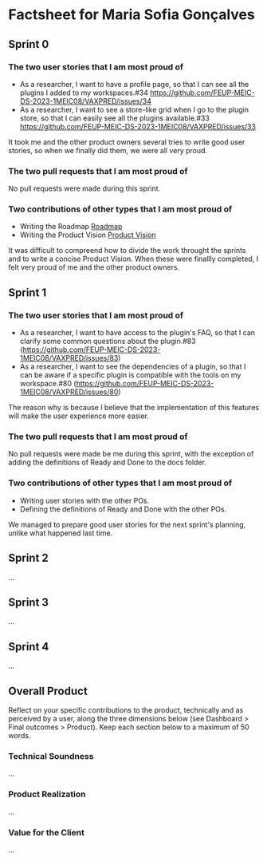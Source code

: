# Factsheet for Maria Sofia Gonçalves

## Sprint 0

### The two user stories that I am most proud of

* As a researcher, I want to have a profile page, so that I can see all the plugins I added to my workspaces.#34 https://github.com/FEUP-MEIC-DS-2023-1MEIC08/VAXPRED/issues/34
* As a researcher, I want to see a store-like grid when I go to the plugin store, so that I can easily see all the plugins available.#33 https://github.com/FEUP-MEIC-DS-2023-1MEIC08/VAXPRED/issues/33

It took me and the other product owners several tries to write good user stories, so when we finally did them, we were all very proud.

### The two pull requests that I am most proud of

No pull requests were made during this sprint.


### Two contributions of other types that I am most proud of

 * Writing the Roadmap [Roadmap](/docs/roadmap.png)
 * Writing the Product Vision [Product Vision](/docs/product.md)

It was difficult to compreend how to divide the work throught the sprints and to write a concise Product Vision. When these were finallly completed, I felt very proud of me and the other product owners.

 ## Sprint 1

### The two user stories that I am most proud of

* As a researcher, I want to have access to the plugin's FAQ, so that I can clarify some common questions about the plugin.#83 (https://github.com/FEUP-MEIC-DS-2023-1MEIC08/VAXPRED/issues/83)
* As a researcher, I want to see the dependencies of a plugin, so that I can be aware if a specific plugin is compatible with the tools on my workspace.#80 (https://github.com/FEUP-MEIC-DS-2023-1MEIC08/VAXPRED/issues/80)

The reason why is because I believe that the implementation of this features will make the user experience more easier.

### The two pull requests that I am most proud of

No pull requests were made be me during this sprint, with the exception of adding the definitions of Ready and Done to the docs folder.

### Two contributions of other types that I am most proud of

* Writing user stories with the other POs.
* Defining the definitions of Ready and Done with the other POs.

We managed to prepare good user stories for the next sprint's planning, unlike what happened last time.


## Sprint 2

...


## Sprint 3

...


## Sprint 4

...


## Overall Product

Reflect on your specific contributions to the product, technically and as perceived by a user, along the three dimensions below (see Dashboard > Final outcomes > Product). Keep each section below to a maximum of 50 words.


### Technical Soundness

...


### Product Realization

...


### Value for the Client

...
